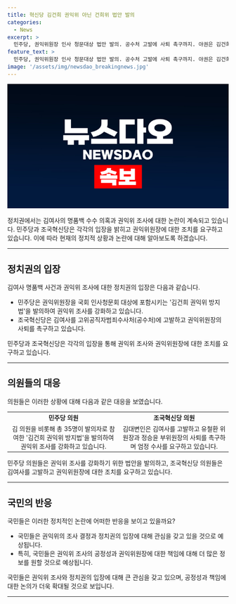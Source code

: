 ```yaml
---
title: 혁신당 김건희 권익위 아닌 건희위 법안 발의
categories:
  - News
excerpt: >
  민주당, 권익위원장 인사 청문대상 법안 발의. 공수처 고발에 사퇴 촉구까지. 야권은 김건희 권익위 방지법 발의로 권익위원장 인사청문회 대상으로 지목. 조국혁신당은 김 여사를 고발하고 권익위 위원장 사퇴 압박. 권익위 결정 논란에 국민의힘은 국회 정무위원회 소집 추진. 고가의 명품백 관련 논란이 확산되며 국민의 이목을 끌고 있다.
feature_text: >
  민주당, 권익위원장 인사 청문대상 법안 발의. 공수처 고발에 사퇴 촉구까지. 야권은 김건희 권익위 방지법 발의로 권익위원장 인사청문회 대상으로 지목. 조국혁신당은 김 여사를 고발하고 권익위 위원장 사퇴 압박. 권익위 결정 논란에 국민의힘은 국회 정무위원회 소집 추진. 고가의 명품백 관련 논란이 확산되며 국민의 이목을 끌고 있다.
image: '/assets/img/newsdao_breakingnews.jpg'
---
```


<p><img src="/assets/img/newsdao_breakingnews.jpg" alt="firstkoreanews 속보" /></p>

<p>정치권에서는 김여사의 명품백 수수 의혹과 권익위 조사에 대한 논란이 계속되고 있습니다. 민주당과 조국혁신당은 각각의 입장을 밝히고 권익위원장에 대한 조치를 요구하고 있습니다. 이에 따라 현재의 정치적 상황과 논란에 대해 알아보도록 하겠습니다. </p>

<hr />

<h2 data-ke-size="size26">정치권의 입장</h2>

<p>김여사 명품백 사건과 권익위 조사에 대한 정치권의 입장은 다음과 같습니다.</p>

<ul>
  <li>민주당은 권익위원장을 국회 인사청문회 대상에 포함시키는 '김건희 권익위 방지법'을 발의하여 권익위 조사를 강화하고 있습니다.</li>
  <li>조국혁신당은 김여사를 고위공직자범죄수사처(공수처)에 고발하고 권익위원장의 사퇴를 촉구하고 있습니다.</li>
</ul>

<p data-ke-size="size16">민주당과 조국혁신당은 각각의 입장을 통해 권익위 조사와 권익위원장에 대한 조치를 요구하고 있습니다.</p>

<hr />

<h2 data-ke-size="size26">의원들의 대응</h2>

<p>의원들은 이러한 상황에 대해 다음과 같은 대응을 보였습니다.</p>

<table>
  <tr>
    <td style="text-align: center; height: 17px;"><b>민주당 의원</b></td>
    <td style="text-align: center; height: 17px;"><b>조국혁신당 의원</b></td>
  </tr>
  <tr>
    <td style="text-align: center; height: 17px;">김 의원을 비롯해 총 35명이 발의자로 참여한 '김건희 권익위 방지법'을 발의하여 권익위 조사를 강화하고 있습니다.</td>
    <td style="text-align: center; height: 17px;">김대변인은 김여사를 고발하고 유철환 위원장과 정승윤 부위원장의 사퇴를 촉구하며 엄정 수사를 요구하고 있습니다.</td>
  </tr>
</table>

<p data-ke-size="size16">민주당 의원들은 권익위 조사를 강화하기 위한 법안을 발의하고, 조국혁신당 의원들은 김여사를 고발하고 권익위원장에 대한 조치를 요구하고 있습니다.</p>

<hr />

<h2 data-ke-size="size26">국민의 반응</h2>

<p>국민들은 이러한 정치적인 논란에 어떠한 반응을 보이고 있을까요?</p>

<ul>
  <li>국민들은 권익위의 조사 결정과 정치권의 입장에 대해 관심을 갖고 있을 것으로 예상됩니다.</li>
  <li>특히, 국민들은 권익위 조사의 공정성과 권익위원장에 대한 책임에 대해 더 많은 정보를 원할 것으로 예상됩니다.</li>
</ul>

<p data-ke-size="size16">국민들은 권익위 조사와 정치권의 입장에 대해 큰 관심을 갖고 있으며, 공정성과 책임에 대한 논의가 더욱 확대될 것으로 보입니다.</p>

<hr />

